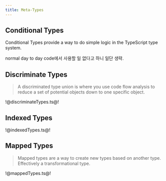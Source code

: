 ```yaml
---
title: Meta-Types
---
```


## Conditional Types

Conditional Types provide a way to do simple logic in the TypeScript type system.

normal day to day code에서 사용할 일 없다고 하니 일단 생략.

## Discriminate Types

> A discriminated type union is where you use code flow analysis to reduce a set of potential
> objects down to one specific object.

!@discriminateTypes.ts@!

## Indexed Types

!@indexedTypes.ts@!

## Mapped Types

> Mapped types are a way to create new types based on another type. Effectively a transformational
> type.

!@mappedTypes.ts@!
